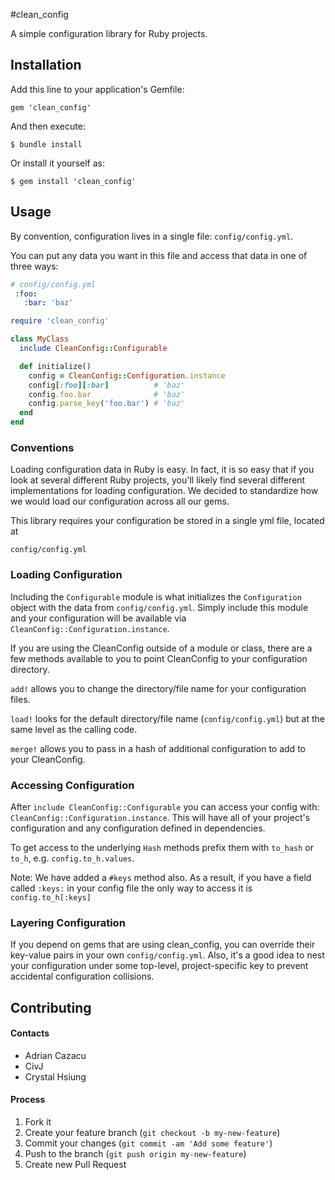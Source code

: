 #clean_config

A simple configuration library for Ruby projects.

## Installation

Add this line to your application's Gemfile:

    gem 'clean_config'

And then execute:

    $ bundle install

Or install it yourself as:

    $ gem install 'clean_config'

## Usage

By convention, configuration lives in a single file: `config/config.yml`.

You can put any data you want in this file and access that data in one of three ways:

```yaml
# config/config.yml
 :foo:
   :bar: 'baz'
```

```ruby
require 'clean_config'

class MyClass
  include CleanConfig::Configurable

  def initialize()
    config = CleanConfig::Configuration.instance
    config[:foo][:bar]          # 'baz'
    config.foo.bar              # 'baz'
    config.parse_key('foo.bar') # 'baz'
  end
end
```

### Conventions
Loading configuration data in Ruby is easy. In fact, it is so easy that if you look at several different Ruby projects,
you'll likely find several different implementations for loading configuration. We decided to standardize how we would 
load our configuration across all our gems.

This library requires your configuration be stored in a single yml file, located at

`config/config.yml`

### Loading Configuration
Including the `Configurable` module is what initializes the `Configuration` object with the data from `config/config.yml`.
Simply include this module and your configuration will be available via `CleanConfig::Configuration.instance`.

If you are using the CleanConfig outside of a module or class, there are a few methods available to you
to point CleanConfig to your configuration directory.

`add!` allows you to change the directory/file name for your configuration files.

`load!` looks for the default directory/file name (`config/config.yml`) but at the same level as the calling code.

`merge!` allows you to pass in a hash of additional configuration to add to your CleanConfig.

### Accessing Configuration
After `include CleanConfig::Configurable` you can access your config with: `CleanConfig::Configuration.instance`.
This will have all of your project's configuration and any configuration defined in dependencies.

To get access to the underlying `Hash` methods prefix them with `to_hash` or `to_h`, e.g. `config.to_h.values`.

Note: We have added a `#keys` method also.
As a result, if you have a field called `:keys:` in your config file the only way to access it is `config.to_h[:keys]`

### Layering Configuration
If you depend on gems that are using clean_config, you can override their key-value pairs in your own `config/config.yml`. 
Also, it's a good idea to nest your configuration under some top-level, project-specific key to prevent accidental 
configuration collisions.

## Contributing

#### Contacts
+ Adrian Cazacu
+ CivJ
+ Crystal Hsiung

#### Process
1. Fork it
2. Create your feature branch (`git checkout -b my-new-feature`)
3. Commit your changes (`git commit -am 'Add some feature'`)
4. Push to the branch (`git push origin my-new-feature`)
5. Create new Pull Request
